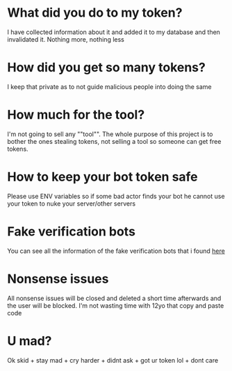 # What did you do to my token?
I have collected information about it and added it to my database and then invalidated it. Nothing more, nothing less

# How did you get so many tokens?
I keep that private as to not guide malicious people into doing the same

# How much for the tool?
I'm not going to sell any ""tool"". The whole purpose of this project is to bother the ones stealing tokens, not selling a tool so someone can get free tokens.

# How to keep your bot token safe
Please use ENV variables so if some bad actor finds your bot he cannot use your token to nuke your server/other servers

# Fake verification bots
You can see all the information of the fake verification bots that i found [here](Fake%20verification%20bot%20information)

# Nonsense issues
All nonsense issues will be closed and deleted a short time afterwards and the user will be blocked. I'm not wasting time with 12yo that copy and paste code

# U mad? 
Ok skid + stay mad + cry harder + didnt ask + got ur token lol + dont care
